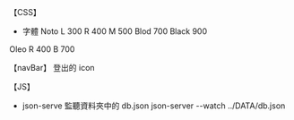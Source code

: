 【CSS】
- 字體
Noto L 300
     R 400
     M 500
     Blod  700
     Black 900
     
Oleo R 400
     B 700

【navBar】
登出的 icon
<i class="fa-solid fa-right-from-bracket"></i>

【JS】
- json-serve
監聽資料夾中的 db.json
json-server --watch ../DATA/db.json
